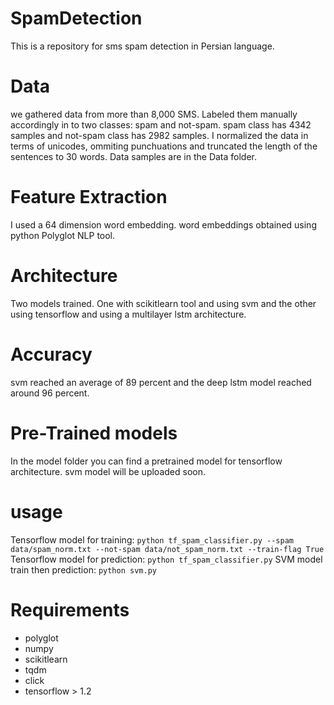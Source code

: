 # SpamDetection
This is a repository for sms spam detection in Persian language.

# Data
we gathered data from more than 8,000 SMS. Labeled them manually accordingly in to two classes: spam and not-spam. spam class has 4342 samples and not-spam class has 2982 samples. I normalized the data in terms of unicodes, ommiting punchuations and truncated the length of the sentences to 30 words. Data samples are in the Data folder.

# Feature Extraction
I used a 64 dimension word embedding. word embeddings obtained using python Polyglot NLP tool.

# Architecture
Two models trained. One with scikitlearn tool and using svm and the other using tensorflow and using a multilayer lstm architecture.

# Accuracy
svm reached an average of 89 percent and the deep lstm model reached around 96 percent.

# Pre-Trained models
In the model folder you can find a pretrained model for tensorflow architecture. svm model will be uploaded soon.

# usage
Tensorflow model for training:
`python tf_spam_classifier.py --spam data/spam_norm.txt --not-spam data/not_spam_norm.txt --train-flag True`
Tensorflow model for prediction:
`python tf_spam_classifier.py`
SVM model train then prediction:
`python svm.py`

# Requirements
* polyglot
* numpy
* scikitlearn
* tqdm
* click
* tensorflow > 1.2

